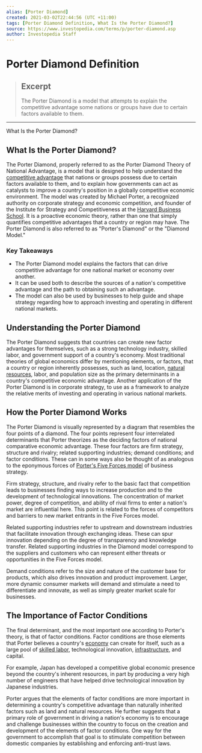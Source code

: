 ```yaml
---
alias: [Porter Diamond]
created: 2021-03-02T22:44:56 (UTC +11:00)
tags: [Porter Diamond Definition, What Is the Porter Diamond?]
source: https://www.investopedia.com/terms/p/porter-diamond.asp
author: Investopedia Staff
---
```


# Porter Diamond Definition

> ## Excerpt
> The Porter Diamond is a model that attempts to explain the competitive advantage some nations or groups have due to certain factors available to them.

---

What Is the Porter Diamond?
## What Is the Porter Diamond?

The Porter Diamond, properly referred to as the Porter Diamond Theory of National Advantage, is a model that is designed to help understand the [competitive advantage](https://www.investopedia.com/terms/c/competitive_advantage.asp) that nations or groups possess due to certain factors available to them, and to explain how governments can act as catalysts to improve a country's position in a globally competitive economic environment. The model was created by Michael Porter, a recognized authority on corporate strategy and economic competition, and founder of the Institute for Strategy and Competitiveness at the [Harvard Business School](https://www.investopedia.com/terms/h/harvard-business.asp). It is a proactive economic theory, rather than one that simply quantifies competitive advantages that a country or region may have. The Porter Diamond is also referred to as "Porter's Diamond" or the "Diamond Model."

### Key Takeaways

-   The Porter Diamond model explains the factors that can drive competitive advantage for one national market or economy over another.
-   It can be used both to describe the sources of a nation's competitive advantage and the path to obtaining such an advantage.
-   The model can also be used by businesses to help guide and shape strategy regarding how to approach investing and operating in different national markets.

## Understanding the Porter Diamond

The Porter Diamond suggests that countries can create new factor advantages for themselves, such as a strong technology industry, skilled labor, and government support of a country's economy. Most traditional theories of global economics differ by mentioning elements, or factors, that a country or region inherently possesses, such as land, location, [natural resources](https://www.investopedia.com/articles/basics/12/natural-resource-investing.asp), labor, and population size as the primary determinants in a country's competitive economic advantage. Another application of the Porter Diamond is in corporate strategy, to use as a framework to analyze the relative merits of investing and operating in various national markets.

## How the Porter Diamond Works

The Porter Diamond is visually represented by a diagram that resembles the four points of a diamond. The four points represent four interrelated determinants that Porter theorizes as the deciding factors of national comparative economic advantage. These four factors are firm strategy, structure and rivalry; related supporting industries; demand conditions; and factor conditions. These can in some ways also be thought of as analogous to the eponymous forces of [Porter's Five Forces model](https://www.investopedia.com/terms/p/porter.asp) of business strategy.

Firm strategy, structure, and rivalry refer to the basic fact that competition leads to businesses finding ways to increase production and to the development of technological innovations. The concentration of market power, degree of competition, and ability of rival firms to enter a nation's market are influential here. This point is related to the forces of competitors and barriers to new market entrants in the Five Forces model.

Related supporting industries refer to upstream and downstream industries that facilitate innovation through exchanging ideas. These can spur innovation depending on the degree of transparency and knowledge transfer. Related supporting industries in the Diamond model correspond to the suppliers and customers who can represent either threats or opportunities in the Five Forces model.

Demand conditions refer to the size and nature of the customer base for products, which also drives innovation and product improvement. Larger, more dynamic consumer markets will demand and stimulate a need to differentiate and innovate, as well as simply greater market scale for businesses.

## The Importance of Factor Conditions

The final determinant, and the most important one according to Porter's theory, is that of factor conditions. Factor conditions are those elements that Porter believes a country's [economy](https://www.investopedia.com/terms/e/economy.asp) can create for itself, such as a large pool of [skilled labor](https://www.investopedia.com/terms/s/skilled-labor.asp), technological innovation, [infrastructure](https://www.investopedia.com/terms/i/infrastructure.asp), and capital.

For example, Japan has developed a competitive global economic presence beyond the country's inherent resources, in part by producing a very high number of engineers that have helped drive technological innovation by Japanese industries.

Porter argues that the elements of factor conditions are more important in determining a country's competitive advantage than naturally inherited factors such as land and natural resources. He further suggests that a primary role of government in driving a nation's economy is to encourage and challenge businesses within the country to focus on the creation and development of the elements of factor conditions. One way for the government to accomplish that goal is to stimulate competition between domestic companies by establishing and enforcing anti-trust laws.
